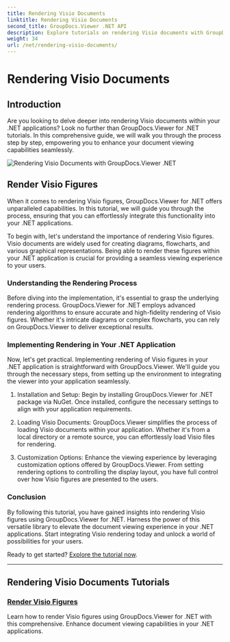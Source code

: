 ```yaml
---
title: Rendering Visio Documents
linktitle: Rendering Visio Documents
second_title: GroupDocs.Viewer .NET API
description: Explore tutorials on rendering Visio documents with GroupDocs.Viewer for .NET. Learn to enhance document viewing capabilities in your .NET applications effortlessly.
weight: 34
url: /net/rendering-visio-documents/
---
```


# Rendering Visio Documents

## Introduction

Are you looking to delve deeper into rendering Visio documents within your .NET applications? Look no further than GroupDocs.Viewer for .NET tutorials. In this comprehensive guide, we will walk you through the process step by step, empowering you to enhance your document viewing capabilities seamlessly.

![Rendering Visio Documents with GroupDocs.Viewer .NET](/viewer/rendering-visio-documents/image.png)

## Render Visio Figures

When it comes to rendering Visio figures, GroupDocs.Viewer for .NET offers unparalleled capabilities. In this tutorial, we will guide you through the process, ensuring that you can effortlessly integrate this functionality into your .NET applications.

To begin with, let's understand the importance of rendering Visio figures. Visio documents are widely used for creating diagrams, flowcharts, and various graphical representations. Being able to render these figures within your .NET application is crucial for providing a seamless viewing experience to your users.

### Understanding the Rendering Process

Before diving into the implementation, it's essential to grasp the underlying rendering process. GroupDocs.Viewer for .NET employs advanced rendering algorithms to ensure accurate and high-fidelity rendering of Visio figures. Whether it's intricate diagrams or complex flowcharts, you can rely on GroupDocs.Viewer to deliver exceptional results.

### Implementing Rendering in Your .NET Application

Now, let's get practical. Implementing rendering of Visio figures in your .NET application is straightforward with GroupDocs.Viewer. We'll guide you through the necessary steps, from setting up the environment to integrating the viewer into your application seamlessly.

1. Installation and Setup: Begin by installing GroupDocs.Viewer for .NET package via NuGet. Once installed, configure the necessary settings to align with your application requirements.

2. Loading Visio Documents: GroupDocs.Viewer simplifies the process of loading Visio documents within your application. Whether it's from a local directory or a remote source, you can effortlessly load Visio files for rendering.

3. Customization Options: Enhance the viewing experience by leveraging customization options offered by GroupDocs.Viewer. From setting rendering options to controlling the display layout, you have full control over how Visio figures are presented to the users.

### Conclusion

By following this tutorial, you have gained insights into rendering Visio figures using GroupDocs.Viewer for .NET. Harness the power of this versatile library to elevate the document viewing experience in your .NET applications. Start integrating Visio rendering today and unlock a world of possibilities for your users.

Ready to get started? [Explore the tutorial now](./render-visio-figures/).

---

## Rendering Visio Documents Tutorials
### [Render Visio Figures](./render-visio-figures/)
Learn how to render Visio figures using GroupDocs.Viewer for .NET with this comprehensive. Enhance document viewing capabilities in your .NET applications.